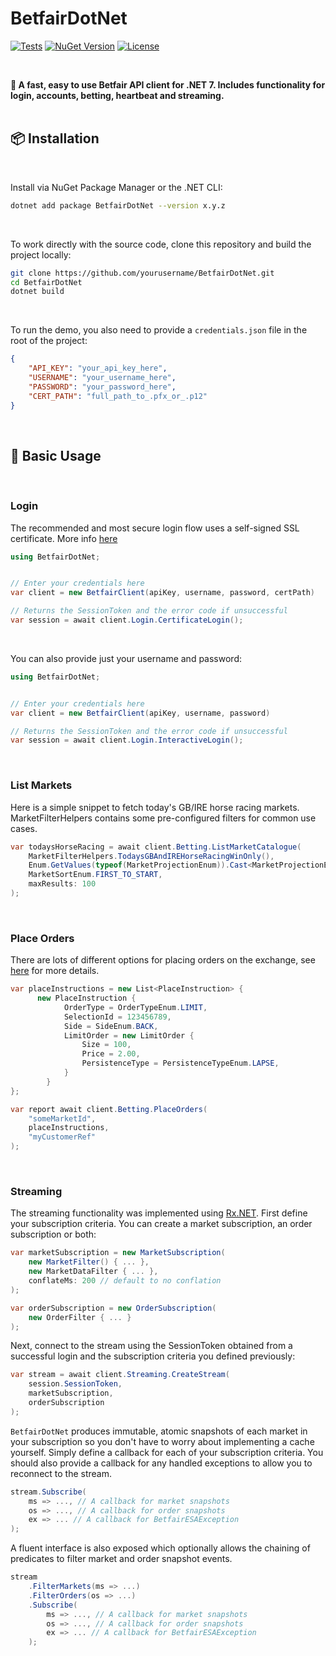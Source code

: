 #  BetfairDotNet 

<div align="left">

[![Tests](https://github.com/BrandonWoodward/BetfairDotNet/actions/workflows/dotnet.yml/badge.svg)](https://github.com/BrandonWoodward/BetfairDotNet/actions/workflows/dotnet.yml)
  [![NuGet Version](https://img.shields.io/nuget/v/BetfairDotNet.svg?style=flat)](https://www.nuget.org/packages/BetfairDotNet/)
  [![License](https://img.shields.io/badge/license-MIT-blue.svg)](https://github.com/yourusername/yourrepository/blob/main/LICENSE)
</div>

<br>

**:rocket: A fast, easy to use Betfair API client for .NET 7. Includes functionality for login, accounts, betting, heartbeat and streaming.**
<br>
<br>

## 📦 Installation

<br>

Install via NuGet Package Manager or the .NET CLI:

```bash
dotnet add package BetfairDotNet --version x.y.z
```
<br>

To work directly with the source code, clone this repository and build the project locally:

```bash
git clone https://github.com/yourusername/BetfairDotNet.git
cd BetfairDotNet
dotnet build
```

<br>

To run the demo, you also need to provide a `credentials.json` file in the root of the project:

```json
{
	"API_KEY": "your_api_key_here",
	"USERNAME": "your_username_here",
	"PASSWORD": "your_password_here",
	"CERT_PATH": "full_path_to_.pfx_or_.p12"
}
```

<br>


## 📖 Basic Usage

<br>

###  Login

The recommended and most secure login flow uses a self-signed SSL certificate. More info [here](https://docs.developer.betfair.com/display/1smk3cen4v3lu3yomq5qye0ni/Non-Interactive+%28bot%29+login)

```csharp
using BetfairDotNet;


// Enter your credentials here
var client = new BetfairClient(apiKey, username, password, certPath)

// Returns the SessionToken and the error code if unsuccessful
var session = await client.Login.CertificateLogin();

```

<br>

You can also provide just your username and password:

```csharp
using BetfairDotNet;


// Enter your credentials here
var client = new BetfairClient(apiKey, username, password)

// Returns the SessionToken and the error code if unsuccessful
var session = await client.Login.InteractiveLogin();
```

<br>

### List Markets

Here is a simple snippet to fetch today's GB/IRE horse racing markets. MarketFilterHelpers contains some pre-configured filters for common use cases.

```csharp
var todaysHorseRacing = await client.Betting.ListMarketCatalogue(
    MarketFilterHelpers.TodaysGBAndIREHorseRacingWinOnly(),
    Enum.GetValues(typeof(MarketProjectionEnum)).Cast<MarketProjectionEnum>().ToList(),
    MarketSortEnum.FIRST_TO_START,
    maxResults: 100
);
```

<br>

### Place Orders

There are lots of different options for placing orders on the exchange, see [here](https://docs.developer.betfair.com/display/1smk3cen4v3lu3yomq5qye0ni/placeOrders) for more details.

```csharp
var placeInstructions = new List<PlaceInstruction> {
      new PlaceInstruction {
            OrderType = OrderTypeEnum.LIMIT,
            SelectionId = 123456789,
            Side = SideEnum.BACK,
            LimitOrder = new LimitOrder {
                Size = 100,
                Price = 2.00,
                PersistenceType = PersistenceTypeEnum.LAPSE,
            }
        }
};

var report await client.Betting.PlaceOrders(
    "someMarketId", 
    placeInstructions,
    "myCustomerRef"
);
```

<br>

### Streaming

The streaming functionality was implemented using [Rx.NET](https://github.com/dotnet/reactive). First define your subscription criteria. You can create a market subscription, an order subscription or both:

```csharp
var marketSubscription = new MarketSubscription(
    new MarketFilter() { ... },
    new MarketDataFilter { ... },
    conflateMs: 200 // default to no conflation
);

var orderSubscription = new OrderSubscription(
    new OrderFilter { ... }
);
```

Next, connect to the stream using the SessionToken obtained from a successful login and the subscription criteria you defined previously:


```csharp
var stream = await client.Streaming.CreateStream(
    session.SessionToken,
    marketSubscription,
    orderSubscription
);
```

`BetfairDotNet` produces immutable, atomic snapshots of each market in your subscription so you don't have to worry about implementing a cache yourself. Simply define a callback for each of your subscription criteria. You should also provide a callback for any handled exceptions to allow you to reconnect to the stream.


```csharp
stream.Subscribe(
    ms => ..., // A callback for market snapshots
    os => ..., // A callback for order snapshots
    ex => ... // A callback for BetfairESAException
);
```

A fluent interface is also exposed which optionally allows the chaining of predicates to filter market and order snapshot events.

```csharp
stream
    .FilterMarkets(ms => ...)
    .FilterOrders(os => ...)
    .Subscribe(
        ms => ..., // A callback for market snapshots
        os => ..., // A callback for order snapshots
        ex => ... // A callback for BetfairESAException
    );
```

